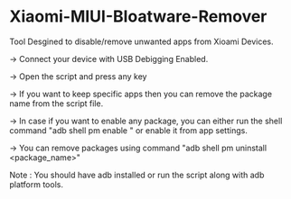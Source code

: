 # Xiaomi-MIUI-Bloatware-Remover
Tool Desgined to disable/remove unwanted apps from Xioami Devices.

-> Connect your device with USB Debigging Enabled.

-> Open the script and press any key

-> If you want to keep specific apps then you can remove the package name from the script file.

-> In case if you want to enable any package, you can either run the shell command "adb shell pm enable <package name>" or enable it from app settings.
  
-> You can remove packages using command "adb shell pm uninstall <package_name>"

Note : You should have adb installed or run the script along with adb platform tools.
